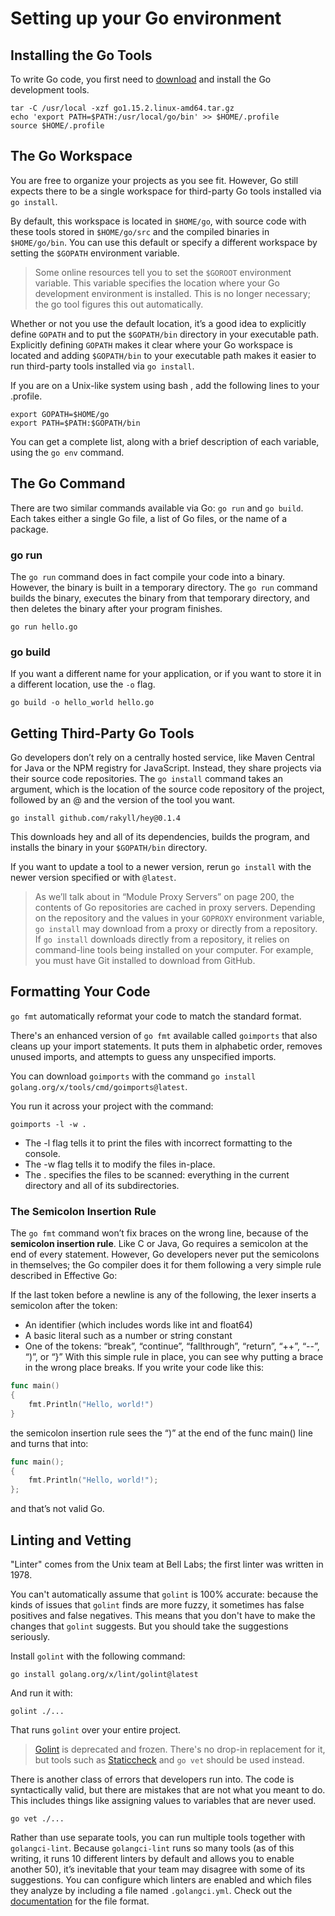 # Setting up your Go environment

## Installing the Go Tools

To write Go code, you first need to [download](https://golang.org/dl) and install the Go development tools.

```shell
tar -C /usr/local -xzf go1.15.2.linux-amd64.tar.gz
echo 'export PATH=$PATH:/usr/local/go/bin' >> $HOME/.profile
source $HOME/.profile
```

## The Go Workspace

You are free to organize your projects as you see fit.
However, Go still expects there to be a single workspace for third-party Go tools installed via ``go install``.

By default, this workspace is located in ``$HOME/go``, with source code with these tools stored in ``$HOME/go/src`` and
the compiled binaries in ``$HOME/go/bin``. You can use this default or specify a different workspace by setting the
``$GOPATH`` environment variable.

> Some online resources tell you to set the ``$GOROOT`` environment variable.
This variable specifies the location where your Go development environment is installed.
This is no longer necessary; the go tool figures this out automatically.

Whether or not you use the default location, it’s a good idea to explicitly define ``GOPATH`` and to put the
``$GOPATH/bin`` directory in your executable path. Explicitly defining ``GOPATH`` makes it clear where your
Go workspace is located and adding ``$GOPATH/bin`` to your executable path makes it easier to run third-party tools
installed via ``go install``.

If you are on a Unix-like system using bash , add the following lines to your .profile.

```shell
export GOPATH=$HOME/go
export PATH=$PATH:$GOPATH/bin
```

You can get a complete list, along with a brief description of each variable, using the ``go env`` command.

## The Go Command

There are two similar commands available via Go: ``go run`` and ``go build``. Each takes
either a single Go file, a list of Go files, or the name of a package.

### go run

The ``go run`` command does in fact compile your code into a binary. However, the binary is built in a temporary directory.
The ``go run`` command builds the binary, executes the binary from that temporary directory, and then deletes the binary
after your program finishes.

```shell
go run hello.go
```

### go build

If you want a different name for your application, or if you want to store it in a different location, use the `-o` flag.

```shell
go build -o hello_world hello.go
```

## Getting Third-Party Go Tools

Go developers don’t rely on a centrally hosted service, like Maven Central for Java or the NPM registry for JavaScript.
Instead, they share projects via their source code repositories.
The `go install` command takes an argument, which is the location of the source code repository of the project,
followed by an @ and the version of the tool you want.


```shell
go install github.com/rakyll/hey@0.1.4
```

This downloads hey and all of its dependencies, builds the program, and installs the binary in your `$GOPATH/bin` directory.

If you want to update a tool to a newer version, rerun `go install` with the newer version specified or with `@latest`.

> As we’ll talk about in “Module Proxy Servers” on page 200, the contents of Go repositories are cached in proxy servers.
Depending on the repository and the values in your `GOPROXY` environment variable,
`go install` may download from a proxy or directly from a repository.
If `go install` downloads directly from a repository, it relies on command-line tools being installed on your computer.
For example, you must have Git installed to download from GitHub.

## Formatting Your Code

`go fmt` automatically reformat your code to match the standard format.

There's an enhanced version of `go fmt` available called `goimports` that also cleans up your import statements.
It puts them in alphabetic order, removes unused imports, and attempts to guess any unspecified imports.

You can download `goimports` with the command `go install golang.org/x/tools/cmd/goimports@latest`.

You run it across your project with the command:

```shell
goimports -l -w .
```

- The -l flag tells it to print the files with incorrect formatting to the console.
- The -w flag tells it to modify the files in-place.
- The . specifies the files to be scanned: everything in the current directory and all of its subdirectories.

### The Semicolon Insertion Rule
The `go fmt` command won’t fix braces on the wrong line, because of the **semicolon insertion rule**.
Like C or Java, Go requires a semicolon at the end of every statement.
However, Go developers never put the semicolons in themselves;
the Go compiler does it for them following a very simple rule described in Effective Go:

If the last token before a newline is any of the following, the lexer inserts a semicolon after the token:
- An identifier (which includes words like int and float64)
- A basic literal such as a number or string constant
- One of the tokens: “break”, “continue”, “fallthrough”, “return”, “++”, “--”, “)”, or “}”
With this simple rule in place, you can see why putting a brace in the wrong place
breaks. If you write your code like this:

```go
func main()
{
    fmt.Println("Hello, world!")
}
```

the semicolon insertion rule sees the “)” at the end of the func main() line and turns
that into:
```go
func main();
{
    fmt.Println("Hello, world!");
};
```
and that’s not valid Go.

## Linting and Vetting
"Linter" comes from the Unix team at Bell Labs; the first linter was written in 1978.

You can't automatically assume that `golint` is 100% accurate: because the kinds of issues that `golint` finds
are more fuzzy, it sometimes has false positives and false negatives. This means that you don't have to make the changes
that `golint` suggests. But you should take the suggestions seriously.

Install `golint` with the following command:

```shell
go install golang.org/x/lint/golint@latest
```

And run it with:

```shell
golint ./...
```

That runs `golint` over your entire project.

> [Golint](https://github.com/golang/lint) is deprecated and frozen. There's no drop-in replacement for it,
but tools such as [Staticcheck](https://staticcheck.io/) and `go vet` should be used instead.

There is another class of errors that developers run into. The code is syntactically valid,
but there are mistakes that are not what you meant to do.
This includes things like assigning values to variables that are never used.

```shell
go vet ./...
```

Rather than use separate tools, you can run multiple tools together with `golangci-lint`.
Because `golangci-lint` runs so many tools (as of this writing, it runs 10 different linters by default and allows you
to enable another 50), it’s inevitable that your team may disagree with some of its suggestions.
You can configure which linters are enabled and which files they analyze by including a file named `.golangci.yml`.
Check out the [documentation](https://golangci-lint.run/usage/configuration/) for the file format.
